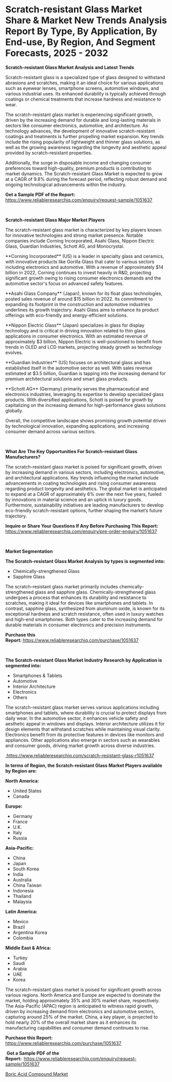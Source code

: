 <p><h1>Scratch-resistant Glass Market Share & Market New Trends Analysis Report By Type, By Application, By End-use, By Region, And Segment Forecasts, 2025 - 2032</h1></p><p><strong>Scratch-resistant Glass Market Analysis and Latest Trends</strong></p>
<p><p>Scratch-resistant glass is a specialized type of glass designed to withstand abrasions and scratches, making it an ideal choice for various applications such as eyewear lenses, smartphone screens, automotive windows, and various industrial uses. Its enhanced durability is typically achieved through coatings or chemical treatments that increase hardness and resistance to wear.</p><p>The scratch-resistant glass market is experiencing significant growth, driven by the increasing demand for durable and long-lasting materials in sectors like consumer electronics, automotive, and architecture. As technology advances, the development of innovative scratch-resistant coatings and treatments is further propelling market expansion. Key trends include the rising popularity of lightweight and thinner glass solutions, as well as the growing awareness regarding the longevity and aesthetic appeal provided by scratch-resistant properties.</p><p>Additionally, the surge in disposable income and changing consumer preferences toward high-quality, premium products is contributing to market dynamics. The Scratch-resistant Glass Market is expected to grow at a CAGR of 9.8% during the forecast period, reflecting robust demand and ongoing technological advancements within the industry.</p></p>
<p><strong>Get a Sample PDF of the Report:&nbsp;</strong> <a href="https://www.reliableresearchiq.com/enquiry/request-sample/1051637?utm_campaign=3279&utm_medium=2&utm_source=Github&utm_content=ia&utm_term=31032025&utm_id=scratch-resistant-glass">https://www.reliableresearchiq.com/enquiry/request-sample/1051637</a></p>
<p>&nbsp;</p>
<p><strong>Scratch-resistant Glass Major Market Players</strong></p>
<p><p>The scratch-resistant glass market is characterized by key players known for innovative technologies and strong market presence. Notable companies include Corning Incorporated, Asahi Glass, Nippon Electric Glass, Guardian Industries, Schott AG, and Monocrystal.</p><p>**Corning Incorporated** (US) is a leader in specialty glass and ceramics, with innovative products like Gorilla Glass that cater to various sectors including electronics and automotive. With a revenue of approximately $14 billion in 2022, Corning continues to invest heavily in R&D, projecting significant growth owing to rising consumer electronics demands and the automotive sector's focus on advanced safety features.</p><p>**Asahi Glass Company** (Japan), known for its float glass technologies, posted sales revenue of around $15 billion in 2022. Its commitment to expanding its footprint in the construction and automotive industries underlines its growth trajectory. Asahi Glass aims to enhance its product offerings with eco-friendly and energy-efficient solutions.</p><p>**Nippon Electric Glass** (Japan) specializes in glass for display technology and is critical in driving innovation related to thin glass applications in consumer electronics. With an estimated revenue of approximately $3 billion, Nippon Electric is well-positioned to benefit from trends in OLED and LCD markets, projecting steady growth as technology evolves.</p><p>**Guardian Industries** (US) focuses on architectural glass and has established itself in the automotive sector as well. With sales revenue estimated at $3.5 billion, Guardian is tapping into the increasing demand for premium architectural solutions and smart glass products.</p><p>**Schott AG** (Germany) primarily serves the pharmaceutical and electronics industries, leveraging its expertise to develop specialized glass products. With diversified applications, Schott is poised for growth by capitalizing on the increasing demand for high-performance glass solutions globally.</p><p>Overall, the competitive landscape shows promising growth potential driven by technological innovation, expanding applications, and increasing consumer demand across various sectors.</p></p>
<p>&nbsp;</p>
<p><strong>What Are The Key Opportunities For Scratch-resistant Glass Manufacturers?</strong></p>
<p><p>The scratch-resistant glass market is poised for significant growth, driven by increasing demand in various sectors, including electronics, automotive, and architectural applications. Key trends influencing the market include advancements in coating technologies and rising consumer awareness regarding product longevity and aesthetics. The global market is anticipated to expand at a CAGR of approximately 6% over the next five years, fueled by innovations in material science and an uptick in luxury goods. Furthermore, sustainability initiatives are leading manufacturers to develop eco-friendly scratch-resistant options, further shaping the market’s future trajectory.</p></p>
<p><strong>Inquire or Share Your Questions If Any Before Purchasing This Report:</strong> <a href="https://www.reliableresearchiq.com/enquiry/pre-order-enquiry/1051637?utm_campaign=3279&utm_medium=2&utm_source=Github&utm_content=ia&utm_term=31032025&utm_id=scratch-resistant-glass">https://www.reliableresearchiq.com/enquiry/pre-order-enquiry/1051637</a></p>
<p>&nbsp;</p>
<p><strong>Market Segmentation</strong></p>
<p><strong>The Scratch-resistant Glass Market Analysis by types is segmented into:</strong></p>
<p><ul><li>Chemically-strengthened Glass</li><li>Sapphire Glass</li></ul></p>
<p><p>The scratch-resistant glass market primarily includes chemically-strengthened glass and sapphire glass. Chemically-strengthened glass undergoes a process that enhances its durability and resistance to scratches, making it ideal for devices like smartphones and tablets. In contrast, sapphire glass, synthesized from aluminum oxide, is known for its exceptional hardness and scratch resistance, often used in luxury watches and high-end smartphones. Both types cater to the increasing demand for durable materials in consumer electronics and precision instruments.</p></p>
<p><strong>Purchase this Report:&nbsp;</strong><a href="https://www.reliableresearchiq.com/purchase/1051637?utm_campaign=3279&utm_medium=2&utm_source=Github&utm_content=ia&utm_term=31032025&utm_id=scratch-resistant-glass">https://www.reliableresearchiq.com/purchase/1051637</a></p>
<p>&nbsp;</p>
<p><strong>The Scratch-resistant Glass Market Industry Research by Application is segmented into:</strong></p>
<p><ul><li>Smartphones & Tablets</li><li>Automotive</li><li>Interior Architecture</li><li>Electronics</li><li>Others</li></ul></p>
<p><p>The scratch-resistant glass market serves various applications including smartphones and tablets, where durability is crucial to protect displays from daily wear. In the automotive sector, it enhances vehicle safety and aesthetic appeal in windows and displays. Interior architecture utilizes it for design elements that withstand scratches while maintaining visual clarity. Electronics benefit from its protective features in devices like monitors and appliances. Other applications also emerge in sectors such as wearables and consumer goods, driving market growth across diverse industries.</p></p>
<p><a href="https://www.reliableresearchiq.com/scratch-resistant-glass-r1051637?utm_campaign=3279&utm_medium=2&utm_source=Github&utm_content=ia&utm_term=31032025&utm_id=scratch-resistant-glass">&nbsp;https://www.reliableresearchiq.com/scratch-resistant-glass-r1051637</a></p>
<p><strong>In terms of Region, the Scratch-resistant Glass Market Players available by Region are:</strong></p>
<p>
    <p> <strong> North America: </strong>
        <ul>
            <li>United States</li>
            <li>Canada</li>
        </ul>
        </p> 
    <p> <strong> Europe: </strong>
        <ul>
            <li>Germany</li>
            <li>France</li>
            <li>U.K.</li>
            <li>Italy</li>
            <li>Russia</li>
        </ul>
        </p> 
    <p> <strong> Asia-Pacific: </strong>
        <ul>
            <li>China</li>
            <li>Japan</li>
            <li>South Korea</li>
            <li>India</li>
            <li>Australia</li>
            <li>China Taiwan</li>
            <li>Indonesia</li>
            <li>Thailand</li>
            <li>Malaysia</li>
        </ul>
        </p> 
    <p> <strong> Latin America: </strong>
        <ul>
            <li>Mexico</li>
            <li>Brazil</li>
            <li>Argentina Korea</li>
            <li>Colombia</li>
        </ul>
        </p> 
    <p> <strong> Middle East & Africa: </strong>
        <ul>
            <li>Turkey</li>
            <li>Saudi</li>
            <li>Arabia</li>
            <li>UAE</li>
            <li>Korea</li>
        </ul>
    </p>
    </p>
<p><p>The scratch-resistant glass market is poised for significant growth across various regions. North America and Europe are expected to dominate the market, holding approximately 35% and 30% market share, respectively. The Asia-Pacific (APAC) region is anticipated to witness rapid growth, driven by increasing demand from electronics and automotive sectors, capturing around 25% of the market. China, a key player, is projected to hold nearly 20% of the overall market share as it enhances its manufacturing capabilities and consumer demand continues to rise.</p></p>
<p><strong>Purchase this Report: </strong><a href="https://www.reliableresearchiq.com/purchase/1051637?utm_campaign=3279&utm_medium=2&utm_source=Github&utm_content=ia&utm_term=31032025&utm_id=scratch-resistant-glass">https://www.reliableresearchiq.com/purchase/1051637</a></p>
<p>&nbsp;<strong>Get a Sample PDF of the Report:&nbsp;&nbsp;</strong><a href="https://www.reliableresearchiq.com/enquiry/request-sample/1051637?utm_campaign=3279&utm_medium=2&utm_source=Github&utm_content=ia&utm_term=31032025&utm_id=scratch-resistant-glass">https://www.reliableresearchiq.com/enquiry/request-sample/1051637</a></p>
<p><strong></strong></p>
<p><p><a href="https://github.com/peggiputra7o/Market-Research-Report-List-1/blob/main/boric-acid-compound-market.md?utm_campaign=3279&utm_medium=2&utm_source=Github&utm_content=ia&utm_term=31032025&utm_id=scratch-resistant-glass">Boric Acid Compound Market</a></p></p>